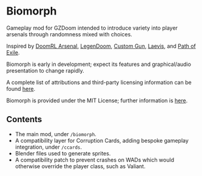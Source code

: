 # Biomorph

Gameplay mod for GZDoom intended to introduce variety into player arsenals through randomness mixed with choices.

Inspired by [DoomRL Arsenal](https://forum.zdoom.org/viewtopic.php?f=43&t=37044), [LegenDoom](https://forum.zdoom.org/viewtopic.php?t=51035), [Custom Gun](https://forum.zdoom.org/viewtopic.php?f=43&t=54303), [Laevis](https://github.com/ToxicFrog/laevis), and [Path of Exile](https://www.pathofexile.com/). 

Biomorph is early in development; expect its features and graphical/audio presentation to change rapidly.

A complete list of attributions and third-party licensing information can be found [here](/ATTRIB.md).

Biomorph is provided under the MIT License; further information is [here](/LICENSE).

## Contents

- The main mod, under `/biomorph`.
- A compatibility layer for Corruption Cards, adding bespoke gameplay integration, under `/ccards`.
- Blender files used to generate sprites.
- A compatibility patch to prevent crashes on WADs which would otherwise override the player class, such as Valiant.
